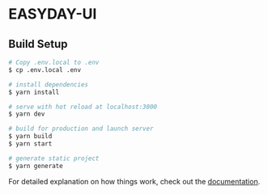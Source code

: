# EASYDAY-UI

## Build Setup

```bash
# Copy .env.local to .env
$ cp .env.local .env

# install dependencies
$ yarn install

# serve with hot reload at localhost:3000
$ yarn dev

# build for production and launch server
$ yarn build
$ yarn start

# generate static project
$ yarn generate
```

For detailed explanation on how things work, check out the [documentation](https://nuxtjs.org).
